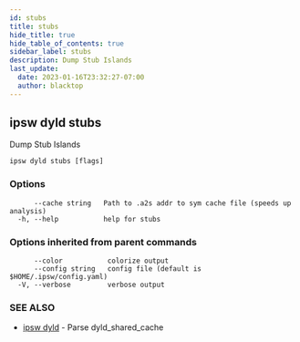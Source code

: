 ```yaml
---
id: stubs
title: stubs
hide_title: true
hide_table_of_contents: true
sidebar_label: stubs
description: Dump Stub Islands
last_update:
  date: 2023-01-16T23:32:27-07:00
  author: blacktop
---
```

## ipsw dyld stubs

Dump Stub Islands

```
ipsw dyld stubs [flags]
```

### Options

```
      --cache string   Path to .a2s addr to sym cache file (speeds up analysis)
  -h, --help           help for stubs
```

### Options inherited from parent commands

```
      --color           colorize output
      --config string   config file (default is $HOME/.ipsw/config.yaml)
  -V, --verbose         verbose output
```

### SEE ALSO

* [ipsw dyld](/docs/cli/ipsw/dyld)	 - Parse dyld_shared_cache

